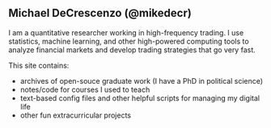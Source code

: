 ## Michael DeCrescenzo (@mikedecr)

I am a quantitative researcher working in high-frequency trading.
I use statistics, machine learning, and other high-powered computing tools to analyze financial markets and develop trading strategies that go very fast.

This site contains:

- archives of open-souce graduate work (I have a PhD in political science)
- notes/code for courses I used to teach
- text-based config files and other helpful scripts for managing my digital life
- other fun extracurricular projects
